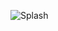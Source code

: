 
![Splash](https://github.com/alexmortelsison/Quiz-App-Multiple-Choice/assets/150509106/821a9f1d-e842-4b92-bb90-bca84640106b|width=10)
